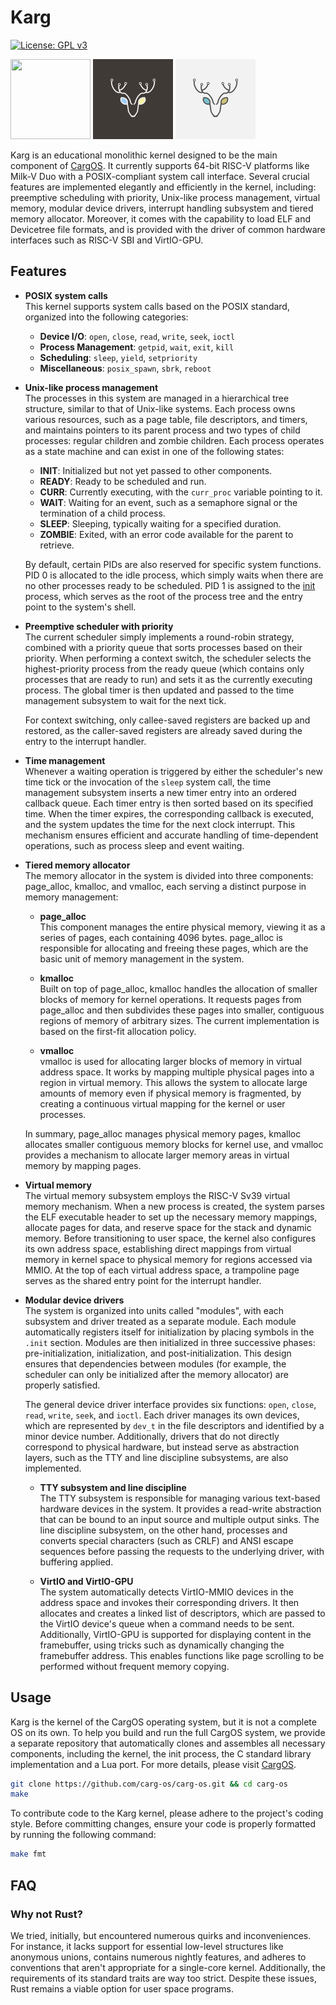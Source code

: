 # Karg
[![License: GPL v3](https://img.shields.io/badge/License-GPLv3-blue.svg)](https://www.gnu.org/licenses/gpl-3.0)

<img src="dark_logo.svg" width="128" height="128"> <img src="logo.svg" width="128" height="128"> <img src="bright_logo.svg" width="128" height="128">

Karg is an educational monolithic kernel designed to be the main component of [CargOS](https://github.com/carg-os/carg-os). It currently supports 64-bit RISC-V platforms like Milk-V Duo with a POSIX-compliant system call interface. Several crucial features are implemented elegantly and efficiently in the kernel, including: preemptive scheduling with priority, Unix-like process management, virtual memory, modular device drivers, interrupt handling subsystem and tiered memory allocator. Moreover, it comes with the capability to load ELF and Devicetree file formats, and is provided with the driver of common hardware interfaces such as RISC-V SBI and VirtIO-GPU.

## Features
* **POSIX system calls** \
  This kernel supports system calls based on the POSIX standard, organized into the following categories:
    * **Device I/O**: `open`, `close`, `read`, `write`, `seek`, `ioctl`
    * **Process Management**: `getpid`, `wait`, `exit`, `kill`
    * **Scheduling**: `sleep`, `yield`, `setpriority`
    * **Miscellaneous**: `posix_spawn`, `sbrk`, `reboot`

* **Unix-like process management** \
  The processes in this system are managed in a hierarchical tree structure, similar to that of Unix-like systems. Each process owns various resources, such as a page table, file descriptors, and timers, and maintains pointers to its parent process and two types of child processes: regular children and zombie children. Each process operates as a state machine and can exist in one of the following states:
  * **INIT**: Initialized but not yet passed to other components.
  * **READY**: Ready to be scheduled and run.
  * **CURR**: Currently executing, with the `curr_proc` variable pointing to it.
  * **WAIT**: Waiting for an event, such as a semaphore signal or the termination of a child process.
  * **SLEEP**: Sleeping, typically waiting for a specified duration.
  * **ZOMBIE**: Exited, with an error code available for the parent to retrieve.

  By default, certain PIDs are also reserved for specific system functions. PID 0 is allocated to the idle process, which simply waits when there are no other processes ready to be scheduled. PID 1 is assigned to the [init](https://github.com/carg-os/init) process, which serves as the root of the process tree and the entry point to the system's shell.

* **Preemptive scheduler with priority** \
  The current scheduler simply implements a round-robin strategy, combined with a priority queue that sorts processes based on their priority. When performing a context switch, the scheduler selects the highest-priority process from the ready queue (which contains only processes that are ready to run) and sets it as the currently executing process. The global timer is then updated and passed to the time management subsystem to wait for the next tick.

  For context switching, only callee-saved registers are backed up and restored, as the caller-saved registers are already saved during the entry to the interrupt handler.
 
* **Time management** \
  Whenever a waiting operation is triggered by either the scheduler's new time tick or the invocation of the `sleep` system call, the time management subsystem inserts a new timer entry into an ordered callback queue. Each timer entry is then sorted based on its specified time. When the timer expires, the corresponding callback is executed, and the system updates the time for the next clock interrupt. This mechanism ensures efficient and accurate handling of time-dependent operations, such as process sleep and event waiting.

* **Tiered memory allocator** \
  The memory allocator in the system is divided into three components: page_alloc, kmalloc, and vmalloc, each serving a distinct purpose in memory management:

    * **page_alloc** \
      This component manages the entire physical memory, viewing it as a series of pages, each containing 4096 bytes. page_alloc is responsible for allocating and freeing these pages, which are the basic unit of memory management in the system.

    * **kmalloc** \
      Built on top of page_alloc, kmalloc handles the allocation of smaller blocks of memory for kernel operations. It requests pages from page_alloc and then subdivides these pages into smaller, contiguous regions of memory of arbitrary sizes. The current implementation is based on the first-fit allocation policy.

    * **vmalloc** \
      vmalloc is used for allocating larger blocks of memory in virtual address space. It works by mapping multiple physical pages into a region in virtual memory. This allows the system to allocate large amounts of memory even if physical memory is fragmented, by creating a continuous virtual mapping for the kernel or user processes.

  In summary, page_alloc manages physical memory pages, kmalloc allocates smaller contiguous memory blocks for kernel use, and vmalloc provides a mechanism to allocate larger memory areas in virtual memory by mapping pages.

* **Virtual memory** \
  The virtual memory subsystem employs the RISC-V Sv39 virtual memory mechanism. When a new process is created, the system parses the ELF executable header to set up the necessary memory mappings, allocate pages for data, and reserve space for the stack and dynamic memory. Before transitioning to user space, the kernel also configures its own address space, establishing direct mappings from virtual memory in kernel space to physical memory for regions accessed via MMIO. At the top of each virtual address space, a trampoline page serves as the shared entry point for the interrupt handler.

* **Modular device drivers** \
  The system is organized into units called "modules", with each subsystem and driver treated as a separate module. Each module automatically registers itself for initialization by placing symbols in the `.init` section. Modules are then initialized in three successive phases: pre-initialization, initialization, and post-initialization. This design ensures that dependencies between modules (for example, the scheduler can only be initialized after the memory allocator) are properly satisfied.

  The general device driver interface provides six functions: `open`, `close`, `read`, `write`, `seek`, and `ioctl`. Each driver manages its own devices, which are represented by `dev_t` in the file descriptors and identified by a minor device number. Additionally, drivers that do not directly correspond to physical hardware, but instead serve as abstraction layers, such as the TTY and line discipline subsystems, are also implemented.

  * **TTY subsystem and line discipline** \
    The TTY subsystem is responsible for managing various text-based hardware devices in the system. It provides a read-write abstraction that can be bound to an input source and multiple output sinks. The line discipline subsystem, on the other hand, processes and converts special characters (such as CRLF) and ANSI escape sequences before passing the requests to the underlying driver, with buffering applied.

  * **VirtIO and VirtIO-GPU** \
    The system automatically detects VirtIO-MMIO devices in the address space and invokes their corresponding drivers. It then allocates and creates a linked list of descriptors, which are passed to the VirtIO device's queue when a command needs to be sent. Additionally, VirtIO-GPU is supported for displaying content in the framebuffer, using tricks such as dynamically changing the framebuffer address. This enables functions like page scrolling to be performed without frequent memory copying.

## Usage
Karg is the kernel of the CargOS operating system, but it is not a complete OS on its own. To help you build and run the full CargOS system, we provide a separate repository that automatically clones and assembles all necessary components, including the kernel, the init process, the C standard library implementation and a Lua port. For more details, please visit [CargOS](https://github.com/carg-os/carg-os).
```sh
git clone https://github.com/carg-os/carg-os.git && cd carg-os
make
```

To contribute code to the Karg kernel, please adhere to the project's coding style. Before committing changes, ensure your code is properly formatted by running the following command:
```sh
make fmt
```

## FAQ
### Why not Rust?
We tried, initially, but encountered numerous quirks and inconveniences. For instance, it lacks support for essential low-level structures like anonymous unions, contains numerous nightly features, and adheres to conventions that aren't appropriate for a single-core kernel. Additionally, the requirements of its standard traits are way too strict. Despite these issues, Rust remains a viable option for user space programs.
